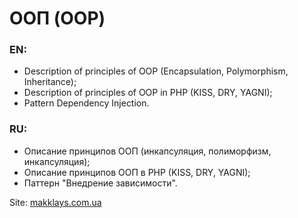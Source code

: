 # ООП (OOP)

### EN: 
- Description of principles of OOP (Encapsulation, Polymorphism, Inheritance);
- Description of principles of OOP in PHP (KISS, DRY, YAGNI);
- Pattern Dependency Injection.

### RU:
- Описание принципов ООП (инкапсуляция, полиморфизм, инкапсуляция);
- Описание принципов ООП в PHP (KISS, DRY, YAGNI);
- Паттерн "Внедрение зависимости".

Site: [makklays.com.ua](http://makklays.com.ua?from=github)
